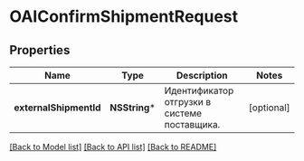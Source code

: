 # OAIConfirmShipmentRequest

## Properties
Name | Type | Description | Notes
------------ | ------------- | ------------- | -------------
**externalShipmentId** | **NSString*** | Идентификатор отгрузки в системе поставщика. | [optional] 

[[Back to Model list]](../README.md#documentation-for-models) [[Back to API list]](../README.md#documentation-for-api-endpoints) [[Back to README]](../README.md)


